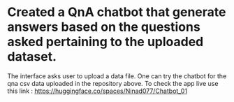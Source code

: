 # Created a QnA chatbot that generate answers based on the questions asked pertaining to the uploaded dataset.
The interface asks user to upload a data file. One can try the chatbot for the qna csv data uploaded in the repository above.
To check the app live use this link : https://huggingface.co/spaces/Ninad077/Chatbot_01

